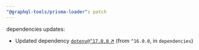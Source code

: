 ```yaml
---
"@graphql-tools/prisma-loader": patch
---
```

dependencies updates:
  - Updated dependency [`dotenv@^17.0.0` ↗︎](https://www.npmjs.com/package/dotenv/v/17.0.0) (from `^16.0.0`, in `dependencies`)

